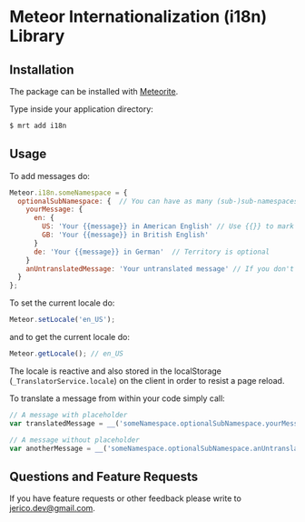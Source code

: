 Meteor Internationalization (i18n) Library
==========================================

Installation
------------

The package can be installed with [Meteorite](https://github.com/oortcloud/meteorite/).

Type inside your application directory:

``` sh
$ mrt add i18n
```

Usage
-----

To add messages do:

``` javascript
Meteor.i18n.someNamespace = {
  optionalSubNamespace: {  // You can have as many (sub-)sub-namespaces as you like.
    yourMessage: {
      en: {
        US: 'Your {{message}} in American English' // Use {{}} to mark placeholders.
        GB: 'Your {{message}} in British English'
      }
      de: 'Your {{message}} in German'  // Territory is optional
    }
    anUntranslatedMessage: 'Your untranslated message' // If you don't set a language the same message will be returned for all languages.
  }
};
```

To set the current locale do:

``` javascript
Meteor.setLocale('en_US');
```

and to get the current locale do:
``` javascript
Meteor.getLocale(); // en_US
```

The locale is reactive and also stored in the localStorage (`_TranslatorService.locale`) on the client in order to resist a page reload.


To translate a message from within your code simply call:

``` javascript
// A message with placeholder
var translatedMessage = __('someNamespace.optionalSubNamespace.yourMessage', {message: 'some placeholder content'});

// A message without placeholder
var anotherMessage = __('someNamespace.optionalSubNamespace.anUntranslatedMessage');
```

Questions and Feature Requests
------------------------------

If you have feature requests or other feedback please write to jerico.dev@gmail.com.
